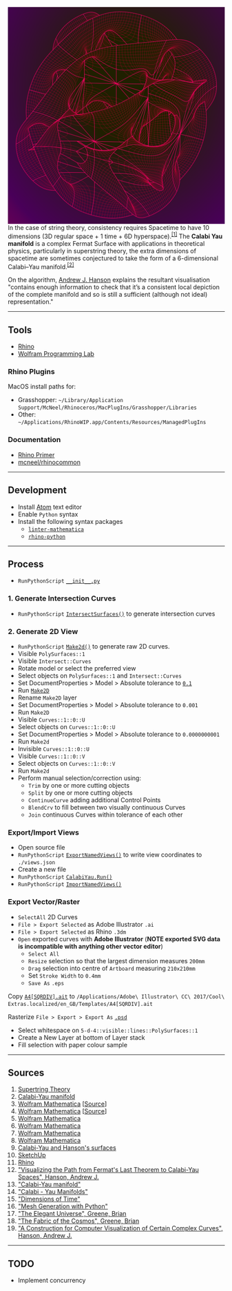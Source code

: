 <img src="assets/6-d-5[EFFERVESCE].svg" style="display: block; float: right; margin: 0; padding: 0; max-width: 100%;" alt="Calabi Yau Manifold (n = 6)">

In the case of string theory, consistency requires Spacetime to have 10 dimensions (3D regular space + 1 time + 6D hyperspace).<sup><a href="#fn1">[1]</a></sup> The **Calabi Yau manifold** is a complex Fermat Surface with applications in theoretical physics, particularly in superstring theory, the extra dimensions of spacetime are sometimes conjectured to take the form of a 6-dimensional Calabi–Yau manifold.<sup><a href="#fn2">[2]</a></sup>

On the algorithm, [Andrew J. Hanson](https://www.cs.indiana.edu/~hansona/papers/CP2-94.pdf) explains the resultant visualisation "contains enough information to check that it’s a consistent local depiction of the complete manifold and so is still a sufficient (although not ideal) representation."

---

## Tools

* [Rhino](http://www.rhino3d.com/download/rhino-for-mac/5/wip)
* [Wolfram Programming Lab](https://lab.open.wolframcloud.com/app/view/newNotebook?ext=nb)

### Rhino Plugins

MacOS install paths for:

* Grasshopper: `~/Library/Application Support/McNeel/Rhinoceros/MacPlugIns/Grasshopper/Libraries`
* Other: `~/Applications/RhinoWIP.app/Contents/Resources/ManagedPlugIns`

### Documentation

* [Rhino Primer](http://developer.rhino3d.com/guides/rhinopython/primer-101/)
* [mcneel/rhinocommon](https://github.com/mcneel/rhinocommon)

---

## Development

* Install [Atom](https://atom.io/) text editor
* Enable `Python` syntax
* Install the following syntax packages
  - [`linter-mathematica`](https://atom.io/packages/linter-mathematica)
  - [`rhino-python`](https://atom.io/packages/rhino-python)

---

## Process

* `RunPythonScript` [`__init__.py`](/lib/__init__.py)

### 1. Generate Intersection Curves

* `RunPythonScript` [`IntersectSurfaces()`](/lib/macro/intersect_surfaces.py) to generate intersection curves

### 2. Generate 2D View

* `RunPythonScript` [`Make2d()`](/lib/macro/make2d.py) to generate raw 2D curves.
* Visible `PolySurfaces::1`
* Visible `Intersect::Curves`
* Rotate model or select the preferred view
* Select objects on `PolySurfaces::1` and `Intersect::Curves`
* Set DocumentProperties > Model > Absolute tolerance to [`0.1`](/1.png)
* Run [`Make2D`](/2.png)
* Rename `Make2D` layer
* Set DocumentProperties > Model > Absolute tolerance to `0.001`
* Run `Make2D`
* Visible `Curves::1::0::U`
* Select objects on `Curves::1::0::U`
* Set DocumentProperties > Model > Absolute tolerance to `0.0000000001`
* Run `Make2d`
* Invisible `Curves::1::0::U`
* Visible `Curves::1::0::V`
* Select objects on `Curves::1::0::V`
* Run `Make2d`
* Perform manual selection/correction using:
  - `Trim` by one or more cutting objects
  - `Split` by one or more cutting objects
  - `ContinueCurve` adding additional Control Points
  - `BlendCrv` to fill between two visually continuous Curves
  - `Join` continuous Curves within tolerance of each other

### Export/Import Views

* Open source file
* `RunPythonScript` [`ExportNamedViews()`](/lib/macro/export_named_views.py) to write view coordinates to `./views.json`
* Create a new file
* `RunPythonScript` [`CalabiYau.Run()`](/lib/__init__.py)
* `RunPythonScript` [`ImportNamedViews()`](/lib/macro/import_named_views.py)

### Export Vector/Raster

* `SelectAll` 2D Curves
* `File > Export Selected` as Adobe Illustrator `.ai`
* `File > Export Selected` as Rhino `.3dm`
* `Open` exported curves with **Adobe Illustrator** (**NOTE exported SVG data is incompatible with anything other vector editor**)
  - `Select All`
  - `Resize` selection so that the largest dimension measures `200mm`
  - `Drag` selection into centre of `Artboard` measuring `210x210mm`
  - Set `Stroke Width` to `0.4mm`
  - `Save As` `.eps`

Copy [`A4[SQRDIV].ait`](/A4[SQRDIV].ait) to `/Applications/Adobe\ Illustrator\ CC\ 2017/Cool\ Extras.localized/en_GB/Templates/A4[SQRDIV].ait`

Rasterize `File > Export > Export As` [`.psd`](/3.png)

* Select whitespace on `5-d-4::visible::lines::PolySurfaces::1`
* Create a New Layer at bottom of Layer stack
* Fill selection with paper colour sample

---

## Sources

1. <a id="fn1" href="https://en.wikipedia.org/wiki/Superstring_theory#Extra_dimensions">Supertring Theory</a>
2. <a id="fn2" href="https://en.wikipedia.org/wiki/Calabi%E2%80%93Yau_manifold">Calabi-Yau manifold</a>
3. [Wolfram Mathematica](/examples/mathematica/plot_1.nb)  [[Source](http://demonstrations.wolfram.com/CalabiYauSpace/)]
4. [Wolfram Mathematica](/examples/mathematica/plot_2.nb)  [[Source](http://kaurov.com/wordpress/?p=1246)]
5. [Wolfram Mathematica](/examples/mathematica/plot_3.nb)
6. [Wolfram Mathematica](/examples/mathematica/plot_4.nb)
7. [Wolfram Mathematica](/examples/mathematica/plot_5.nb)
8. [Wolfram Mathematica](/examples/mathematica/plot_6.nb)
9. [Calabi-Yau and Hanson's surfaces](/research/9.html)
10. [SketchUp](https://3dwarehouse.sketchup.com/model/73d1a448bc4c446d8389babcf188871/Manifolds)
11. [Rhino](http://www.tanjiasi.com/surface-design/)
12. ["Visualizing the Path from Fermat's Last Theorem to Calabi-Yau Spaces", Hanson, Andrew J.](https://www.youtube.com/watch?v=Yz6gltKeoM8)
13. ["Calabi-Yau manifold"](http://scholarpedia.org/article/Calabi-Yau_manifold)
14. ["Calabi - Yau Manifolds"](https://mathoverflow.net/questions/42707/calabi-yau-manifolds)
15. ["Dimensions of Time"](http://dimensions-of-time.blogspot.com.au/)
16. ["Mesh Generation with Python"](http://prideout.net/blog/?p=44)
17. ["The Elegant Universe", Greene, Brian]()
18. ["The Fabric of the Cosmos", Greene, Brian]()
19. ["A Construction for Computer Visualization of Certain Complex Curves", Hanson, Andrew J.](https://www.semanticscholar.org/paper/A-Construction-for-Computer-Visualization-of-Certa-Hanson/8861c0026a89af89b19e9df7267846ec056461c1?citingPapersSort=is-influential&citingPapersLimit=10&citingPapersOffset=10&citedPapersSort=is-influential&citedPapersLimit=10&citedPapersOffset=0)

---

## TODO

* Implement concurrency
